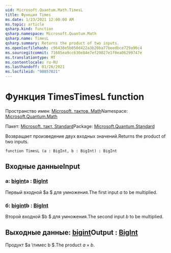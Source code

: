 ```yaml
---
uid: Microsoft.Quantum.Math.TimesL
title: Функция Times
ms.date: 1/23/2021 12:00:00 AM
ms.topic: article
qsharp.kind: function
qsharp.namespace: Microsoft.Quantum.Math
qsharp.name: TimesL
qsharp.summary: Returns the product of two inputs.
ms.openlocfilehash: c96438e5b050d422a3b20ba77beedbce729a90c4
ms.sourcegitcommit: 71605ea9cc630e84e7ef29027e1f0ea06299747e
ms.translationtype: MT
ms.contentlocale: ru-RU
ms.lasthandoff: 01/26/2021
ms.locfileid: "98857021"
---
```

# <a name="timesl-function"></a><span data-ttu-id="36dca-102">Функция Times</span><span class="sxs-lookup"><span data-stu-id="36dca-102">TimesL function</span></span>

<span data-ttu-id="36dca-103">Пространство имен: [Microsoft. тактов. Math](xref:Microsoft.Quantum.Math)</span><span class="sxs-lookup"><span data-stu-id="36dca-103">Namespace: [Microsoft.Quantum.Math](xref:Microsoft.Quantum.Math)</span></span>

<span data-ttu-id="36dca-104">Пакет: [Microsoft. такт. Standard](https://nuget.org/packages/Microsoft.Quantum.Standard)</span><span class="sxs-lookup"><span data-stu-id="36dca-104">Package: [Microsoft.Quantum.Standard](https://nuget.org/packages/Microsoft.Quantum.Standard)</span></span>


<span data-ttu-id="36dca-105">Возвращает произведение двух входных значений.</span><span class="sxs-lookup"><span data-stu-id="36dca-105">Returns the product of two inputs.</span></span>

```qsharp
function TimesL (a : BigInt, b : BigInt) : BigInt
```


## <a name="input"></a><span data-ttu-id="36dca-106">Входные данные</span><span class="sxs-lookup"><span data-stu-id="36dca-106">Input</span></span>

### <a name="a--bigint"></a><span data-ttu-id="36dca-107">a: [bigint](xref:microsoft.quantum.lang-ref.bigint)</span><span class="sxs-lookup"><span data-stu-id="36dca-107">a : [BigInt](xref:microsoft.quantum.lang-ref.bigint)</span></span>

<span data-ttu-id="36dca-108">Первый входной $a $ для умножения.</span><span class="sxs-lookup"><span data-stu-id="36dca-108">The first input $a$ to be multiplied.</span></span>


### <a name="b--bigint"></a><span data-ttu-id="36dca-109">б: [bigint](xref:microsoft.quantum.lang-ref.bigint)</span><span class="sxs-lookup"><span data-stu-id="36dca-109">b : [BigInt](xref:microsoft.quantum.lang-ref.bigint)</span></span>

<span data-ttu-id="36dca-110">Второй входной $b $ для умножения.</span><span class="sxs-lookup"><span data-stu-id="36dca-110">The second input $b$ to be multiplied.</span></span>



## <a name="output--bigint"></a><span data-ttu-id="36dca-111">Выходные данные: [bigint](xref:microsoft.quantum.lang-ref.bigint)</span><span class="sxs-lookup"><span data-stu-id="36dca-111">Output : [BigInt](xref:microsoft.quantum.lang-ref.bigint)</span></span>

<span data-ttu-id="36dca-112">Продукт $a \тимес b $.</span><span class="sxs-lookup"><span data-stu-id="36dca-112">The product $a \times b$.</span></span>
